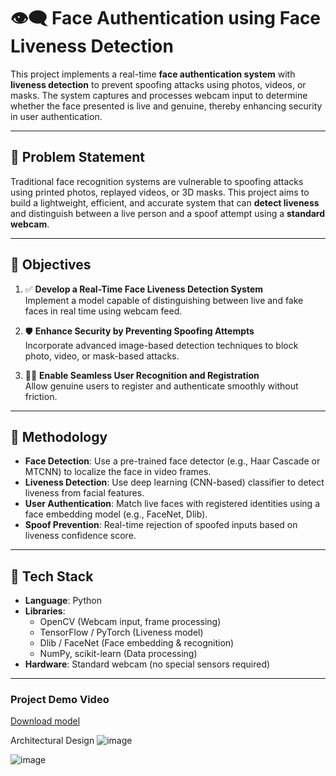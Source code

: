 # 👁️‍🗨️ Face Authentication using Face Liveness Detection

This project implements a real-time **face authentication system** with **liveness detection** to prevent spoofing attacks using photos, videos, or masks. The system captures and processes webcam input to determine whether the face presented is live and genuine, thereby enhancing security in user authentication.

---

## 🧩 Problem Statement

Traditional face recognition systems are vulnerable to spoofing attacks using printed photos, replayed videos, or 3D masks. This project aims to build a lightweight, efficient, and accurate system that can **detect liveness** and distinguish between a live person and a spoof attempt using a **standard webcam**.

---

## 🎯 Objectives

1. ✅ **Develop a Real-Time Face Liveness Detection System**  
   Implement a model capable of distinguishing between live and fake faces in real time using webcam feed.

2. 🛡️ **Enhance Security by Preventing Spoofing Attempts**  
   Incorporate advanced image-based detection techniques to block photo, video, or mask-based attacks.

3. 🙋‍♂️ **Enable Seamless User Recognition and Registration**  
   Allow genuine users to register and authenticate smoothly without friction.

---

## 🧪 Methodology

- **Face Detection**: Use a pre-trained face detector (e.g., Haar Cascade or MTCNN) to localize the face in video frames.
- **Liveness Detection**: Use deep learning (CNN-based) classifier to detect liveness from facial features.
- **User Authentication**: Match live faces with registered identities using a face embedding model (e.g., FaceNet, Dlib).
- **Spoof Prevention**: Real-time rejection of spoofed inputs based on liveness confidence score.

---

## 🧰 Tech Stack

- **Language**: Python
- **Libraries**:
  - OpenCV (Webcam input, frame processing)
  - TensorFlow / PyTorch (Liveness model)
  - Dlib / FaceNet (Face embedding & recognition)
  - NumPy, scikit-learn (Data processing)
- **Hardware**: Standard webcam (no special sensors required)

---

### Project Demo Video
[Download model](https://drive.google.com/drive/folders/1u_8F_7JbJqvZLAW_N-W1pBTaNy2qmQKx?usp=drive_link)


Architectural Design
![image](https://github.com/user-attachments/assets/6681bae2-70be-4a42-bded-52396373f57d)

![image](https://github.com/user-attachments/assets/50b4451f-c7e1-4829-a998-5d9b4d407ff5)

